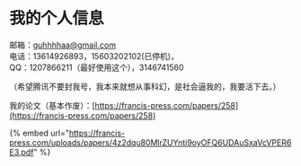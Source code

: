 # 我的个人信息

邮箱：guhhhhaa@gmail.com  
电话：13614926893，15603202102\(已停机\)，  
QQ：1207866211（最好使用这个），3146741560  
  
（希望腾讯不要封我号，我本来就想从事科幻，是社会逼我的，我要活下去。）  
  
我的论文（基本作废）：[https://francis-press.com/papers/258](https://francis-press.com/papers/258)  




{% embed url="https://francis-press.com/uploads/papers/4z2dqu80MlrZUYnti9oyOFQ6UDAuSxaVcVPER6E3.pdf" %}





